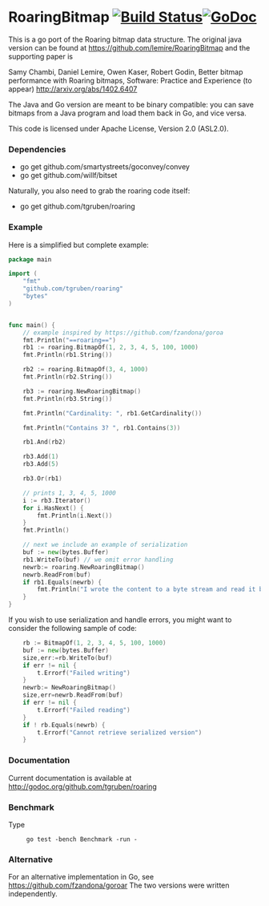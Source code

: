 RoaringBitmap [![Build Status](https://travis-ci.org/tgruben/roaring.png)](https://travis-ci.org/tgruben/roaring)[![GoDoc](https://godoc.org/github.com/tgruben/roaring?status.svg)](https://godoc.org/github.com/tgruben/roaring) 
=============

This is a go port of the Roaring bitmap data structure.  The original java version
can be found at https://github.com/lemire/RoaringBitmap and the supporting paper is

Samy Chambi, Daniel Lemire, Owen Kaser, Robert Godin, Better bitmap performance with Roaring bitmaps, Software: Practice and Experience (to appear) http://arxiv.org/abs/1402.6407

The Java and Go version are meant to be binary compatible: you can save bitmaps
from a Java program and load them back in Go, and vice versa. 


This code is licensed under Apache License, Version 2.0 (ASL2.0). 


### Dependencies

  - go get github.com/smartystreets/goconvey/convey
  - go get github.com/willf/bitset

Naturally, you also need to grab the roaring code itself:
  - go get github.com/tgruben/roaring


### Example

Here is a simplified but complete example:

```go
package main

import (
    "fmt"
    "github.com/tgruben/roaring"
    "bytes"
)


func main() {
    // example inspired by https://github.com/fzandona/goroa
    fmt.Println("==roaring==")
    rb1 := roaring.BitmapOf(1, 2, 3, 4, 5, 100, 1000)
    fmt.Println(rb1.String())

    rb2 := roaring.BitmapOf(3, 4, 1000)
    fmt.Println(rb2.String())

    rb3 := roaring.NewRoaringBitmap()
    fmt.Println(rb3.String())

    fmt.Println("Cardinality: ", rb1.GetCardinality())

    fmt.Println("Contains 3? ", rb1.Contains(3))

    rb1.And(rb2)

    rb3.Add(1)
    rb3.Add(5)

    rb3.Or(rb1)

    // prints 1, 3, 4, 5, 1000
    i := rb3.Iterator()
    for i.HasNext() {
        fmt.Println(i.Next())
    }
    fmt.Println()

    // next we include an example of serialization
    buf := new(bytes.Buffer)
    rb1.WriteTo(buf) // we omit error handling
    newrb:= roaring.NewRoaringBitmap()
    newrb.ReadFrom(buf)
    if rb1.Equals(newrb) {
    	fmt.Println("I wrote the content to a byte stream and read it back.")
    }
}
```

If you wish to use serialization and handle errors, you might want to 
consider the following sample of code:

```go
	rb := BitmapOf(1, 2, 3, 4, 5, 100, 1000)
	buf := new(bytes.Buffer)
	size,err:=rb.WriteTo(buf)
	if err != nil {
		t.Errorf("Failed writing")
	}
	newrb:= NewRoaringBitmap()
	size,err=newrb.ReadFrom(buf)
	if err != nil {
		t.Errorf("Failed reading")
	}
	if ! rb.Equals(newrb) {
		t.Errorf("Cannot retrieve serialized version")
	}
```




### Documentation

Current documentation is available at http://godoc.org/github.com/tgruben/roaring

### Benchmark

Type

         go test -bench Benchmark -run -

### Alternative

For an alternative implementation in Go, see https://github.com/fzandona/goroar
The two versions were written independently.
